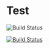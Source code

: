 # Test

![Build Status](https://system-lab.dev.symphony.com/jenkins/job/WAR-1153-Test-QS/lastBuild/buildStatus)


[![Build Status](https://system-lab.dev.symphony.com/jenkins/job/WAR-1153-Test-QS/135/buildStatus)](https://system-lab.dev.symphony.com/jenkins/job/WAR-1153-Test-QS/135/buildStatus)
